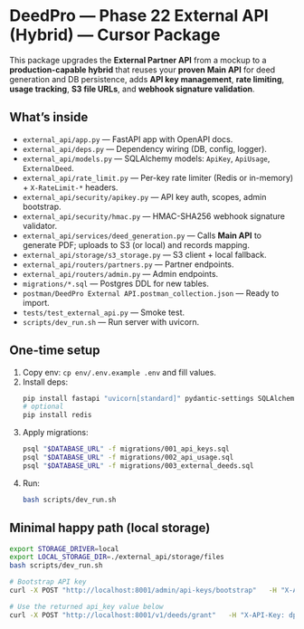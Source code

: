 # DeedPro — Phase 22 External API (Hybrid) — Cursor Package

This package upgrades the **External Partner API** from a mockup to a **production-capable hybrid** that reuses your **proven Main API** for deed generation and DB persistence, adds **API key management**, **rate limiting**, **usage tracking**, **S3 file URLs**, and **webhook signature validation**.

## What’s inside
- `external_api/app.py` — FastAPI app with OpenAPI docs.
- `external_api/deps.py` — Dependency wiring (DB, config, logger).
- `external_api/models.py` — SQLAlchemy models: `ApiKey`, `ApiUsage`, `ExternalDeed`.
- `external_api/rate_limit.py` — Per-key rate limiter (Redis or in-memory) + `X-RateLimit-*` headers.
- `external_api/security/apikey.py` — API key auth, scopes, admin bootstrap.
- `external_api/security/hmac.py` — HMAC-SHA256 webhook signature validator.
- `external_api/services/deed_generation.py` — Calls **Main API** to generate PDF; uploads to S3 (or local) and records mapping.
- `external_api/storage/s3_storage.py` — S3 client + local fallback.
- `external_api/routers/partners.py` — Partner endpoints.
- `external_api/routers/admin.py` — Admin endpoints.
- `migrations/*.sql` — Postgres DDL for new tables.
- `postman/DeedPro External API.postman_collection.json` — Ready to import.
- `tests/test_external_api.py` — Smoke test.
- `scripts/dev_run.sh` — Run server with uvicorn.

## One-time setup
1. Copy env: `cp env/.env.example .env` and fill values.
2. Install deps:
   ```bash
   pip install fastapi "uvicorn[standard]" pydantic-settings SQLAlchemy psycopg[binary] httpx boto3 python-dotenv python-multipart
   # optional
   pip install redis
   ```
3. Apply migrations:
   ```bash
   psql "$DATABASE_URL" -f migrations/001_api_keys.sql
   psql "$DATABASE_URL" -f migrations/002_api_usage.sql
   psql "$DATABASE_URL" -f migrations/003_external_deeds.sql
   ```
4. Run:
   ```bash
   bash scripts/dev_run.sh
   ```

## Minimal happy path (local storage)
```bash
export STORAGE_DRIVER=local
export LOCAL_STORAGE_DIR=./external_api/storage/files
bash scripts/dev_run.sh

# Bootstrap API key
curl -X POST "http://localhost:8001/admin/api-keys/bootstrap"   -H "X-Admin-Setup-Secret: $ADMIN_SETUP_SECRET"   -H "Content-Type: application/json"   -d '{"company":"TestCo","scopes":["deed:create","deed:read"],"rate_limit_per_minute":60}'

# Use the returned api_key value below
curl -X POST "http://localhost:8001/v1/deeds/grant"   -H "X-API-Key: dp_pk_xxx" -H "Content-Type: application/json"   -d '{"order_id":"ORD-123","property_address":"123 Main St, La Verne, CA","parties":{"grantor":"Alice","grantee":"Bob"}}'
```
